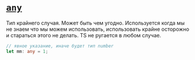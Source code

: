 # [`any`](../index.md)

Тип крайнего случая. Может быть чем угодно. Используется когда мы не знаем что мы можем использовать, использовать крайне осторожно и стараться этого не делать. TS не ругается в любом случае.

```ts
// явное указание, иначе будет тип number
let mm: any = 1;
```
